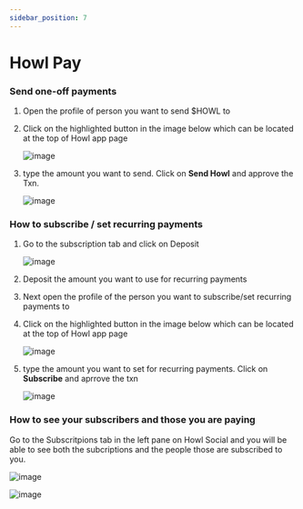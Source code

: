 ```yaml
---
sidebar_position: 7
---
```


# Howl Pay

### Send one-off payments 
    
   1) Open the profile of person you want to send $HOWL to 
   2) Click on the highlighted button in the image below which can be located at the top of Howl app page 

      ![image](https://github.com/bilalkhan360/howldocs/blob/main/static/img/HOWL-PAY/send%20Howl%202.png)
      
   3) type the amount you want to send. Click on **Send Howl** and approve the Txn.
    
      ![image](https://github.com/bilalkhan360/howldocs/blob/main/static/img/HOWL-PAY/send%20howl.png)
      
### How to subscribe / set recurring payments 

   1) Go to the subscription tab and click on Deposit

      ![image](https://github.com/bilalkhan360/howldocs/blob/main/static/img/HOWL-PAY/deposit%20subscriptions.png)
   
   2) Deposit the amount you want to use for recurring payments
   3) Next open the profile of the person you want to subscribe/set recurring payments to 
   4) Click on the highlighted button in the image below which can be located at the top of Howl app page
   
      ![image](https://github.com/bilalkhan360/howldocs/blob/main/static/img/HOWL-PAY/subscribe.png)
      
   5) type the amount you want to set for recurring payments. Click on **Subscribe** and aprrove the txn
      
      ![image](https://raw.githubusercontent.com/bilalkhan360/howldocs/ef2fc8f2b718abc4567a22c7187ea08f0cea9d1a/static/img/HOWL-PAY/amount.png)
      
### How to see your subscribers and those you are paying 

   Go to the Subscritpions tab in the left pane on Howl Social and you will be able to see both the subcriptions and the people those are subscribed to you. 
   
   ![image](https://github.com/bilalkhan360/howldocs/blob/main/static/img/HOWL-PAY/howl%20subscribers.png)
   
   ![image](https://github.com/bilalkhan360/howldocs/blob/main/static/img/HOWL-PAY/howl%20subscriptions.png)


   
      
   

      
 


